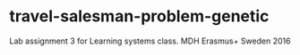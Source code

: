 # travel-salesman-problem-genetic
Lab assignment 3 for Learning systems class. MDH Erasmus+ Sweden 2016

